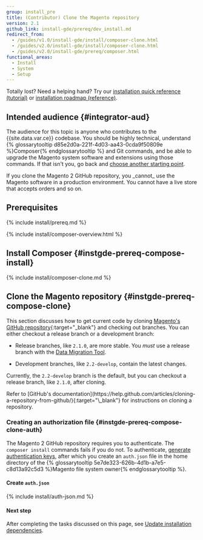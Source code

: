 ```yaml
---
group: install_pre
title: (Contributor) Clone the Magento repository
version: 2.1
github_link: install-gde/prereq/dev_install.md
redirect_from:
  - /guides/v1.0/install-gde/install/composer-clone.html
  - /guides/v2.0/install-gde/install/composer-clone.html
  - /guides/v2.0/install-gde/prereq/composer.html
functional_areas:
  - Install
  - System
  - Setup
---
```


<div class="bs-callout bs-callout-tip">
  <p>Totally lost? Need a helping hand? Try our <a href="{{ page.baseurl }}/install-gde/install-quick-ref.html">installation quick reference (tutorial)</a> or <a href="{{ page.baseurl }}/install-gde/install-roadmap_part1.html">installation roadmap (reference)</a>.</p>
</div>

## Intended audience {#integrator-aud}
The audience for this topic is anyone who contributes to the {{site.data.var.ce}} codebase. You should be highly technical, understand {% glossarytooltip d85e2d0a-221f-4d03-aa43-0cda9f50809e %}Composer{% endglossarytooltip %} and Git commands, and be able to upgrade the Magento system software and extensions using those commands. If that isn't you, go back and <a href="{{ page.baseurl }}/install-gde/bk-install-guide.html">choose another starting point</a>.

<div class="bs-callout bs-callout-warning" markdown="1">
If you clone the Magento 2 GitHub repository, you _cannot_ use the Magento software in a production environment. You cannot have a live store that accepts orders and so on.
</div>

## Prerequisites
{% include install/prereq.md %}

{% include install/composer-overview.html %}

## Install Composer {#instgde-prereq-compose-install}
{% include install/composer-clone.md %}

## Clone the Magento repository {#instgde-prereq-compose-clone}
This section discusses how to get current code by cloning [Magento's GitHub repository](https://github.com/magento/magento2){:target="\_blank"} and checking out branches. You can either checkout a release branch or a development branch:

*	Release branches, like `2.1.0`, are more stable. You _must_ use a release branch with the [Data Migration Tool]({{page.baseurl}}/migration/bk-migration-guide.html).

*	Development branches, like `2.2-develop`, contain the latest changes.

Currently, the `2.2-develop` branch is the default, but you can checkout a release branch, like `2.1.0`, after cloning.

<div class="bs-callout bs-callout-info" markdown="1">
Refer to [GitHub's documentation](https://help.github.com/articles/cloning-a-repository-from-github/){:target="\_blank"} for instructions on cloning a repository.
</div>

### Creating an authorization file {#instgde-prereq-compose-clone-auth}
The Magento 2 GitHub repository requires you to authenticate. The `composer install` commands fails if you do not. To authenticate, <a href="{{ page.baseurl }}/install-gde/prereq/connect-auth.html">generate authentication keys</a>, after which you create an `auth.json` file in the home directory of the {% glossarytooltip 5e7de323-626b-4d1b-a7e5-c8d13a92c5d3 %}Magento file system owner{% endglossarytooltip %}.

#### Create `auth.json`
{% include install/auth-json.md %}

#### Next step
After completing the tasks discussed on this page, see [Update installation dependencies]({{page.baseurl}}/install-gde/install/prepare-install.html).
